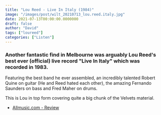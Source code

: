 ```yaml
---
title: "Lou Reed - Live In Italy (1984)"
image: "/images/post/wilt_20210713_lou.reed.italy.jpg"
date: 2021-07-13T00:00:00.0000000
draft: false
author: "David"
tags: ["loureed"]
categories: ["Listen"]
---
```

### Another fantastic find in Melbourne was arguably Lou Reed's best ever (official) live record "Live In Italy" which was recorded in 1983. 

 Featuring the best band he ever assembled, an incredibly talented Robert Quine on guitar (He and Reed hated each other), the amazing Fernando Saunders on bass and Fred Maher on drums.

 This is Lou in top form covering quite a big chunk of the Velvets material.

-  [Allmusic.com - Review](https://www.allmusic.com/album/live-in-italy-mw0000386746)